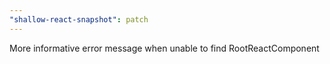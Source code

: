 ```yaml
---
"shallow-react-snapshot": patch
---
```


More informative error message when unable to find RootReactComponent
